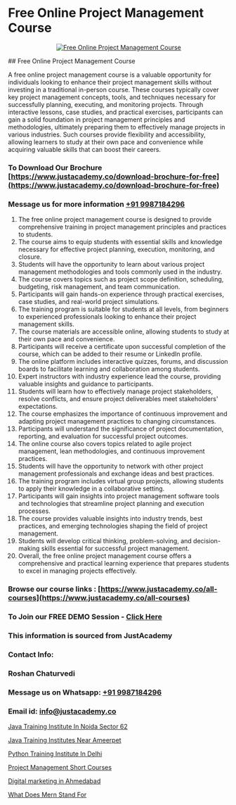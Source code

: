 # Free Online Project Management Course

<p align="center">
  <a href="https://justacademy.co/course-detail/pmp-certification-training">
    <img src="https://justacademy.co/storage2/course_image/1709713463_course_image.webp" alt="Free Online Project Management Course">
  </a>
</p>
## Free Online Project Management Course

A free online project management course is a valuable opportunity for individuals looking to enhance their project management skills without investing in a traditional in-person course. These courses typically cover key project management concepts, tools, and techniques necessary for successfully planning, executing, and monitoring projects. Through interactive lessons, case studies, and practical exercises, participants can gain a solid foundation in project management principles and methodologies, ultimately preparing them to effectively manage projects in various industries. Such courses provide flexibility and accessibility, allowing learners to study at their own pace and convenience while acquiring valuable skills that can boost their careers.
### To Download Our Brochure [https://www.justacademy.co/download-brochure-for-free](https://www.justacademy.co/download-brochure-for-free)
### Message us for more information [+91 9987184296](https://api.whatsapp.com/send?phone=919987184296)
1) The free online project management course is designed to provide comprehensive training in project management principles and practices to students.
2) The course aims to equip students with essential skills and knowledge necessary for effective project planning, execution, monitoring, and closure.
3) Students will have the opportunity to learn about various project management methodologies and tools commonly used in the industry.
4) The course covers topics such as project scope definition, scheduling, budgeting, risk management, and team communication.
5) Participants will gain hands-on experience through practical exercises, case studies, and real-world project simulations.
6) The training program is suitable for students at all levels, from beginners to experienced professionals looking to enhance their project management skills.
7) The course materials are accessible online, allowing students to study at their own pace and convenience.
8) Participants will receive a certificate upon successful completion of the course, which can be added to their resume or LinkedIn profile.
9) The online platform includes interactive quizzes, forums, and discussion boards to facilitate learning and collaboration among students.
10) Expert instructors with industry experience lead the course, providing valuable insights and guidance to participants.
11) Students will learn how to effectively manage project stakeholders, resolve conflicts, and ensure project deliverables meet stakeholders' expectations.
12) The course emphasizes the importance of continuous improvement and adapting project management practices to changing circumstances.
13) Participants will understand the significance of project documentation, reporting, and evaluation for successful project outcomes.
14) The online course also covers topics related to agile project management, lean methodologies, and continuous improvement practices.
15) Students will have the opportunity to network with other project management professionals and exchange ideas and best practices.
16) The training program includes virtual group projects, allowing students to apply their knowledge in a collaborative setting.
17) Participants will gain insights into project management software tools and technologies that streamline project planning and execution processes.
18) The course provides valuable insights into industry trends, best practices, and emerging technologies shaping the field of project management.
19) Students will develop critical thinking, problem-solving, and decision-making skills essential for successful project management.
20) Overall, the free online project management course offers a comprehensive and practical learning experience that prepares students to excel in managing projects effectively.

### Browse our course links : [https://www.justacademy.co/all-courses](https://www.justacademy.co/all-courses) 
### To Join our FREE DEMO Session - [Click Here](https://www.justacademy.co/register-for-course-demo)


### This information is sourced from JustAcademy
### Contact Info:
### Roshan Chaturvedi
### Message us on Whatsapp: [+91 9987184296](https://api.whatsapp.com/send?phone=919987184296)
### Email id: [info@justacademy.co](mailto:info@justacademy.co)
                
[Java Training Institute In Noida Sector 62](https://www.linkedin.com/pulse/java-training-institute-noida-sector-62-justacademy-liverpool-sjecf?trackingId=yArj2wBVB9IOOXojsFbaCA%3D%3D&lipi=urn%3Ali%3Apage%3Ad_flagship3_company_admin%3BwUUQsYTGTZy3zMvOP%2FpbFA%3D%3D)

[Java Training Institutes Near Ameerpet](https://www.linkedin.com/pulse/java-training-institutes-near-ameerpet-justacademy-bd3gc?trackingId=DnWoSnwjAu%2BwLtAjz%2F092A%3D%3D&lipi=urn%3Ali%3Apage%3Ad_flagship3_company_admin%3BslXtfIHrQQueVkqQdxGVFw%3D%3D)

[Python Training Institute In Delhi](https://medium.com/@ranemanish460/python-training-institute-in-delhi-0b8ece6effd6)

[Project Management Short Courses](https://medium.com/@AkashSingh2052/project-management-short-courses-682895dac196)

[Digital marketing in Ahmedabad](https://justacademyin.github.io/justacademy/digital-marketing-in-ahmedabad)

[What Does Mern Stand For](https://justacademyin.github.io/justacademy/what-does-mern-stand-for)

